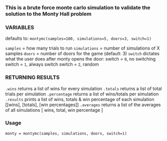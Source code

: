 ### This is a brute force monte carlo simulation to validate the solution to the Monty Hall problem

### VARIABLES ###
defaults to:
`montymc(samples=100, simulations=5, doors=3, switch=1)`

`samples` = how many trials to run
`simulations` = number of simulations of X samples
`doors` = number of doors for the game (default: 3)
`switch` dictates what the user does after monty opens the door:
switch = `0`, no switching
switch = `1`, always switch
switch = `2`, random

### RETURNING RESULTS ###
`.wins` returns a list of wins for every simulation
`.totals` returns a list of total trials per simulation
`.percentage` returns a list of wins/totals per simulation
`.results` prints a list of wins, totals & win percentage of each simulation [[wins], [totals], [win percentages]]
`.averages` returns a list of the averages of all simulations [ wins, total, win percentage ]

### Usage
`monty = montymc(samples, simulations, doors, switch=1)`

